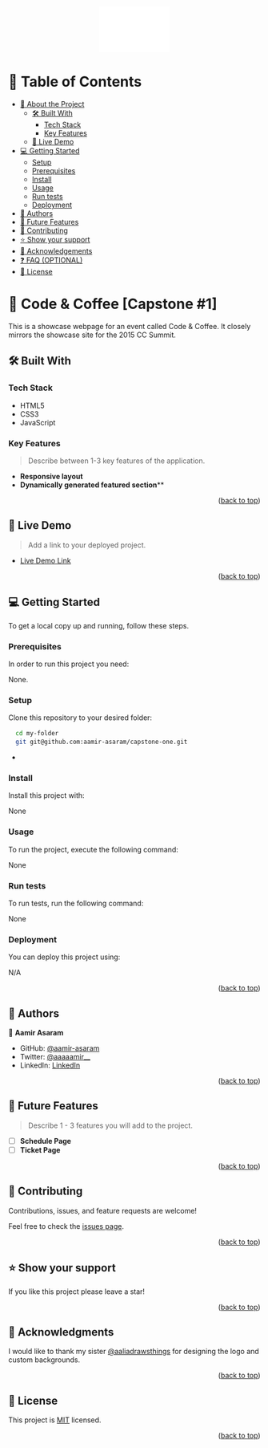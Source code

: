 <a name="readme-top"></a>

<div align="center">
  <img src="assets/logo-white.png" alt="logo" width="140"  height="auto" />
  <br/>
</div>

<!-- TABLE OF CONTENTS -->

# 📗 Table of Contents

- [📖 About the Project](#about-project)
  - [🛠 Built With](#built-with)
    - [Tech Stack](#tech-stack)
    - [Key Features](#key-features)
  - [🚀 Live Demo](#live-demo)
- [💻 Getting Started](#getting-started)
  - [Setup](#setup)
  - [Prerequisites](#prerequisites)
  - [Install](#install)
  - [Usage](#usage)
  - [Run tests](#run-tests)
  - [Deployment](#deployment)
- [👥 Authors](#authors)
- [🔭 Future Features](#future-features)
- [🤝 Contributing](#contributing)
- [⭐️ Show your support](#support)
- [🙏 Acknowledgements](#acknowledgements)
- [❓ FAQ (OPTIONAL)](#faq)
- [📝 License](#license)

<!-- PROJECT DESCRIPTION -->

# 📖 Code & Coffee [Capstone #1] <a name="about-project"></a>

This is a showcase webpage for an event called Code & Coffee. It closely mirrors the showcase site for the 2015 CC Summit.

## 🛠 Built With <a name="built-with"></a>

### Tech Stack <a name="tech-stack"></a>

- HTML5
- CSS3
- JavaScript

<!-- Features -->

### Key Features <a name="key-features"></a>

> Describe between 1-3 key features of the application.

- **Responsive layout**
- **Dynamically generated featured section****

<p align="right">(<a href="#readme-top">back to top</a>)</p>

<!-- LIVE DEMO -->

## 🚀 Live Demo <a name="live-demo"></a>

> Add a link to your deployed project.

- [Live Demo Link](https://aamir-asaram.github.io/capstone-one/)

<p align="right">(<a href="#readme-top">back to top</a>)</p>

<!-- GETTING STARTED -->

## 💻 Getting Started <a name="getting-started"></a>

To get a local copy up and running, follow these steps.

### Prerequisites

In order to run this project you need:

None.

### Setup

Clone this repository to your desired folder:

```sh
  cd my-folder
  git git@github.com:aamir-asaram/capstone-one.git
```
-

### Install

Install this project with:

None

### Usage

To run the project, execute the following command:

None

### Run tests

To run tests, run the following command:

None

### Deployment

You can deploy this project using:

N/A

<p align="right">(<a href="#readme-top">back to top</a>)</p>

<!-- AUTHORS -->

## 👥 Authors <a name="authors"></a>

👤 **Aamir Asaram**

- GitHub: [@aamir-asaram](https://github.com/aamir-asaram)
- Twitter: [@aaaaamir__](https://twitter.com/aaaaamir__)
- LinkedIn: [LinkedIn](https://www.linkedin.com/in/aamir-asaram-089802213/)

<p align="right">(<a href="#readme-top">back to top</a>)</p>

<!-- FUTURE FEATURES -->

## 🔭 Future Features <a name="future-features"></a>

> Describe 1 - 3 features you will add to the project.

- [ ] **Schedule Page**
- [ ] **Ticket Page**

<p align="right">(<a href="#readme-top">back to top</a>)</p>

<!-- CONTRIBUTING -->

## 🤝 Contributing <a name="contributing"></a>

Contributions, issues, and feature requests are welcome!

Feel free to check the [issues page](../../issues/).

<p align="right">(<a href="#readme-top">back to top</a>)</p>

<!-- SUPPORT -->

## ⭐️ Show your support <a name="support"></a>

If you like this project please leave a star!

<p align="right">(<a href="#readme-top">back to top</a>)</p>

<!-- ACKNOWLEDGEMENTS -->

## 🙏 Acknowledgments <a name="acknowledgements"></a>

I would like to thank my sister <a href="https://www.instagram.com/aaliadrawsthings/">@aaliadrawsthings</a> for designing the logo and custom backgrounds.

<p align="right">(<a href="#readme-top">back to top</a>)</p>

<!-- LICENSE -->

## 📝 License <a name="license"></a>

This project is [MIT](./LICENSE) licensed.

<p align="right">(<a href="#readme-top">back to top</a>)</p>
